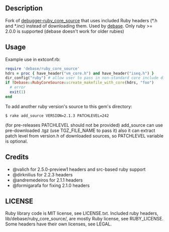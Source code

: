 ## Description
Fork of [debugger-ruby\_core\_source](https://github.com/cldwalker/debugger-ruby_core_source)
that uses included Ruby headers (\*.h and \*.inc) instead of downloading
them. Used by [debase](http://github.com/denofevil/debase).
Only ruby >= 2.0.0 is supported (debase doesn't work for older rubies)

## Usage

Example use in extconf.rb:

```ruby
require 'debase/ruby_core_source'
hdrs = proc { have_header("vm_core.h") and have_header("iseq.h") }
dir_config("ruby") # allow user to pass in non-standard core include directory
if !Debase::RubyCoreSource::create_makefile_with_core(hdrs, "foo")
  # error
  exit(1)
end
```

To add another ruby version's source to this gem's directory:

    $ rake add_source VERSION=2.1.3 PATCHLEVEL=242

(for pre-releases PATCHLEVEL should not be provided)
add_source can use pre-downloaded .tgz (use TGZ_FILE_NAME to pass it)
also it can extract patch level from version.h of downloaded sources, so
PATCHLEVEL variable is optional.

## Credits

* @valich for 2.5.0-preview1 headers and src-based ruby support
* @dirknilius for 2.2.3 headers
* @andremedeiros for 2.1.1 headers
* @formigarafa for fixing 2.1.0 headers

## LICENSE
Ruby library code is MIT license, see LICENSE.txt.  Included ruby headers,
lib/debase/ruby\_core\_source/, are mostly Ruby license, see RUBY\_LICENSE. Some headers have
their own licenses, see LEGAL.
